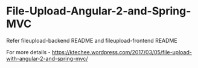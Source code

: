# File-Upload-Angular-2-and-Spring-MVC

Refer fileupload-backend README and fileupload-frontend README

For more details - https://ktechee.wordpress.com/2017/03/05/file-upload-with-angular-2-and-spring-mvc/

